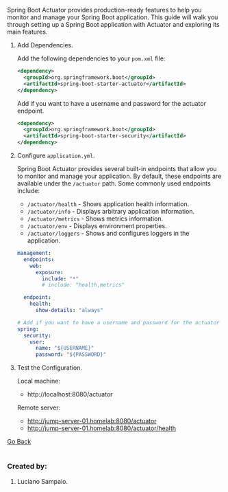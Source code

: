Spring Boot Actuator provides production-ready features to help you monitor and manage your Spring Boot application. This guide will walk you through setting up a Spring Boot application with Actuator and exploring its main features.

1. Add Dependencies.

    Add the following dependencies to your `pom.xml` file:
    ```xml
    <dependency>
      <groupId>org.springframework.boot</groupId>
      <artifactId>spring-boot-starter-actuator</artifactId>
    </dependency>
    ```

    Add if you want to have a username and password for the actuator endpoint.
    ```xml
    <dependency>
      <groupId>org.springframework.boot</groupId>
      <artifactId>spring-boot-starter-security</artifactId>
    </dependency>
    ```

1. Configure `application.yml`.

    Spring Boot Actuator provides several built-in endpoints that allow you to monitor and manage your application. By default, these endpoints are available under the `/actuator` path. Some commonly used endpoints include:

    - `/actuator/health` - Shows application health information.
    - `/actuator/info` - Displays arbitrary application information.
    - `/actuator/metrics` - Shows metrics information.
    - `/actuator/env` - Displays environment properties.
    - `/actuator/loggers` - Shows and configures loggers in the application.

    ```yml
    management:
      endpoints:
        web:
          exposure:
            include: "*"
            # include: "health,metrics"

      endpoint:
        health:
          show-details: "always"

    # Add if you want to have a username and password for the actuator endpoint.
    spring:
      security:
        user:
          name: "${USERNAME}"
          password: "${PASSWORD}"
    ```

1. Test the Configuration.

    Local machine:
      - http://localhost:8080/actuator

    Remote server:
      - http://jump-server-01.homelab:8080/actuator
      - http://jump-server-01.homelab:8080/actuator/health

[Go Back](../../../README.md)

#
### Created by:

1. Luciano Sampaio.
